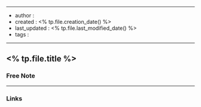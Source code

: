 
---
- author : 
- created : <% tp.file.creation_date() %>
- last_updated : <% tp.file.last_modified_date() %>
- tags : 
---

## <% tp.file.title %>

### Free Note

---
### Links